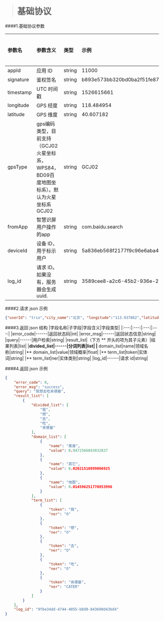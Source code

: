 ># 基础协议

####1.基础协议参数

|参数名|参数含义|类型|示例|是否必须|
|:---|:---|:---|:---|:---|
|appId|应用 ID|string|11000|y|
|signature|鉴权签名|string|b893e573bb320bd0ba2f51fe873cb5a897c9ef46|y|
|timestamp|UTC 时间戳|string|1526615661|y|
|longitude|GPS 经度|string|118.484954|y|
|latitude|GPS 维度|string|40.607182|y
|gpsType|gps编码类型，目前支持（GCJ02火星坐标系，WPS84，BD09百度地图坐标系）。默认为火星坐标系GCJ02|string|GCJ02|y|
|fromApp|智慧识屏用户操作的app|string|com.baidu.search|y|
|deviceId|设备 ID，用于标示用户|string|5a836eb568f2177f9c96e6aba4ea3abd|y|
|log_id|请求 ID。如果没有，服务器会生成uuid.|string|3589cee8-a2c6-45b2-936e-20fc6e3adc0e|y|

####2.请求 json 示例
```json
{"userId": "trio","city_name":"北京", "longitude":"113.937862","latitude":"22.521726","query": "我想去吃肯德基"}
```
####3.返回 json 结构
|字段名称|子字段|字段含义|字段类型|
|:---:|:---:|:---:|:---:|
|error_code|------|返回状态码|int|
|error_msg|------|返回状态信息|string|
|query|------|用户检索|string|
|result_list|（下方 ** 开头的项为其子元素）|结果列表|list|
|**divided_list|------|分词列表|list|
|** domain_list|name|领域名称|string|
|** domain_list|value|领域概率|float|
|** term_list|token|实体词|string|
|** term_list|ner|实体类别|string|
|log_id|------|请求 id|string|


####4.返回 json 示例
```json
{
    "error_code": 0,
    "error_msg": "success",
    "query": "我想去吃肯德基",
    "result_list": [
        {
            "divided_list": [
                "我",
                "想",
                "去",
                "吃",
                "肯德基"
            ],
            "domain_list": [
                {
                    "name": "美食",
                    "value": 0.9472566843032837
                },
                {
                    "name": "其它",
                    "value": 0.02021510899066925
                },
                {
                    "name": "地图",
                    "value": 0.014596251770853996
                }
            ],
            "term_list": [
                {
                    "token": "我",
                    "ner": "O"
                },
                {
                    "token": "想",
                    "ner": "O"
                },
                {
                    "token": "去",
                    "ner": "O"
                },
                {
                    "token": "吃",
                    "ner": "O"
                },
                {
                    "token": "肯德基",
                    "ner": "CATER"
                }
            ]
        }
    ],
    "log_id": "9f6e34dd-4744-4055-b8d0-843690d43bd4"
}
```
